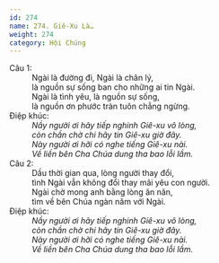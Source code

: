 ```yaml
---
id: 274
name: 274. Giê-Xu Là…
weight: 274
category: Hội Chúng
---
```

<dl><dt>Câu 1:</dt><dd data-verse="1">Ngài là đường đi, Ngài là chân lý, <br/>là nguồn sự sống ban cho những ai tin Ngài. <br/>Ngài là tình yêu, là nguồn sự sống, <br/>là nguồn ơn phước tràn tuôn chẳng ngừng. </dd><dt>Điệp khúc:</dt><dd data-chorus="1"><em>Nầy người ơi hãy tiếp nghinh Giê-xu vô lòng, <br/>còn chần chờ chi hãy tin Giê-xu giờ đây. <br/>Này người ơi hỡi có nghe tiếng Giê-xu nài. <br/>Về liền bên Cha Chúa dung tha bao lỗi lầm. </em></dd><dt>Câu 2:</dt><dd data-verse="2">Dầu thời gian qua, lòng người thay đổi, <br/>tình Ngài vẫn không đổi thay mãi yêu con người. <br/>Ngài chờ mong anh bằng lòng ăn năn, <br/>tìm về bên Chúa ngàn năm với Ngài. </dd><dt>Điệp khúc:</dt><dd data-chorus="1"><em>Nầy người ơi hãy tiếp nghinh Giê-xu vô lòng, <br/>còn chần chờ chi hãy tin Giê-xu giờ đây. <br/>Này người ơi hỡi có nghe tiếng Giê-xu nài. <br/>Về liền bên Cha Chúa dung tha bao lỗi lầm. </em></dd></dl>
